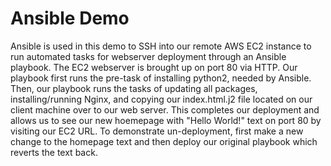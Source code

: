 # Ansible Demo

Ansible is used in this demo to SSH into our remote AWS EC2 instance to run automated tasks for webserver deployment through an Ansible playbook. The EC2 webserver is brought up on port 80 via HTTP. Our playbook first runs the pre-task of installing python2, needed by Ansible. Then, our playbook runs the tasks of updating all packages, installing/running Nginx, and copying our index.html.j2 file located on our client machine over to our web server. This completes our deployment and allows us to see our new hoemepage with "Hello World!" text on port 80 by visiting our EC2 URL. To demonstrate un-deployment, first make a new change to the homepage text and then deploy our original playbook which reverts the text back.